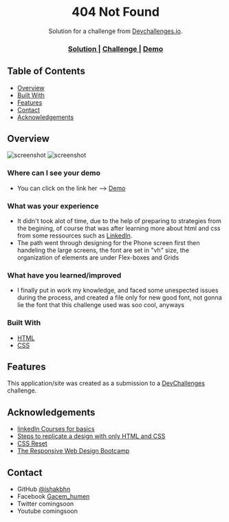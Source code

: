 <!-- Please update value in the {}  -->

<h1 align="center">404 Not Found</h1>

<div align="center">
   Solution for a challenge from  <a href="http://devchallenges.io" target="_blank">Devchallenges.io</a>.
</div>

<div align="center">
  <h3>
    <a href="#">
      Solution
    </a>
    <span> | </span>
    <a href="#">
      Challenge
    </a>
    <span> | </span>
    <a href="#">
      Demo
    </a>
  </h3>
</div>

<!-- TABLE OF CONTENTS -->

## Table of Contents

- [Overview](#overview)
- [Built With](#built-with)
- [Features](#features)
- [Contact](#contact)
- [Acknowledgements](#acknowledgements)

<!-- OVERVIEW -->

## Overview

![screenshot](screenshots/default)
![screenshot](screenshots/phone)

### Where can I see your demo

- You can click on the link her --> [Demo](https://devchallenges-404-not-found.ishakbhn.vercel.app/)

### What was your experience

- It didn't took alot of time, due to the help of preparing to strategies from the begining, of course that was after learning more about html and css from some ressources such as [LinkedIn](https://opportunity.linkedin.com/skills-for-in-demand-jobs). 
- The path went through designing for the Phone screen first then handeling the large screens, the font are set in "vh" size, the organization of elements are under Flex-boxes and Grids

### What have you learned/improved

- I finally put in work my knowledge, and faced some unespected issues during the process, and created a file only for new good font, not gonna lie the font that this challenge used was soo cool, anyways

### Built With

<!-- This section should list any major frameworks that you built your project using. Here are a few examples.-->

- [HTML](https://developer.mozilla.org/en-US/docs/Web/HTML)
- [CSS](https://developer.mozilla.org/en-US/docs/Glossary/CSS)

## Features

<!-- List the features of your application or follow the template. Don't share the figma file here :) -->

This application/site was created as a submission to a [DevChallenges](https://devchallenges.io/challenges) challenge. 

## Acknowledgements

<!-- This section should list any articles or add-ons/plugins that helps you to complete the project. This is optional but it will help you in the future. For exmpale -->

- [linkedIn Courses for basics](https://opportunity.linkedin.com/skills-for-in-demand-jobs)
- [Steps to replicate a design with only HTML and CSS](https://devchallenges-blogs.web.app/how-to-replicate-design/)
- [CSS Reset](https://dev.to/zellwk/my-css-reset--jbp?signin=true)
- [The Responsive Web Design Bootcamp](https://scrimba.com/learn/responsive)

## Contact

- GitHub   [@ishakbhn](https://{github.com/ishakbhn})
- Facebook [Gacem_humen](https://www.facebook.com/gacem.humen/)
- Twitter  comingsoon
- Youtube  comingsoon

